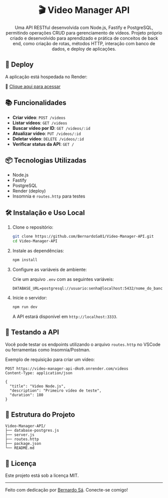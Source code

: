 <h1 align=center> 🎬 Video Manager API</h1>

<p align=center> Uma API RESTful desenvolvida com Node.js, Fastify e PostgreSQL, permitindo operações CRUD para gerenciamento de vídeos. Projeto próprio criado e desenvolvido para aprendizado e prática de conceitos de back end, como criação de rotas, métodos HTTP, interação com banco de dados, e deploy de aplicações.</p>

## 🚀 Deploy

A aplicação está hospedada no Render:

🔗 [Clique aqui para acessar](https://video-manager-api-dko9.onrender.com)

## 📚 Funcionalidades

- **Criar vídeo**: `POST /videos`
- **Listar vídeos**: `GET /videos`
- **Buscar vídeo por ID**: `GET /videos/:id`
- **Atualizar vídeo**: `PUT /videos/:id`
- **Deletar vídeo**: `DELETE /videos/:id`
- **Verificar status da API**: `GET /`

## 📦 Tecnologias Utilizadas

- Node.js
- Fastify
- PostgreSQL
- Render (deploy)
- Insomnia e `routes.http` para testes

## 🛠️ Instalação e Uso Local

1. Clone o repositório:

   ```bash
   git clone https://github.com/BernardoSa01/Video-Manager-API.git
   cd Video-Manager-API
   ```

2. Instale as dependências:

   ```bash
   npm install
   ```

3. Configure as variáveis de ambiente:

   Crie um arquivo `.env` com as seguintes variáveis:

   ```env
   DATABASE_URL=postgresql://usuario:senha@localhost:5432/nome_do_banco
   ```

4. Inicie o servidor:

   ```bash
   npm run dev
   ```

   A API estará disponível em `http://localhost:3333`.

## 🧪 Testando a API

Você pode testar os endpoints utilizando o arquivo `routes.http` no VSCode ou ferramentas como Insomnia/Postman.

Exemplo de requisição para criar um vídeo:

```http
POST https://video-manager-api-dko9.onrender.com/videos
Content-Type: application/json

{
  "title": "Video Node.js",
  "description": "Primeiro vídeo de teste",
  "duration": 180
}
```

## 📁 Estrutura do Projeto

```
Video-Manager-API/
├── database-postgres.js
├── server.js
├── routes.http
├── package.json
└── README.md
```

## 📄 Licença

Este projeto está sob a licença MIT. 

---

Feito com dedicação por [Bernardo Sá](https://www.linkedin.com/in/bernardosa01). Conecte-se comigo!